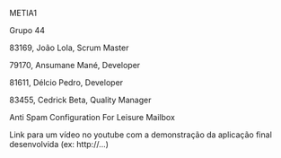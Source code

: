 ﻿METIA1



Grupo 44



83169, João Lola, Scrum Master

79170, Ansumane Mané, Developer

81611, Délcio Pedro, Developer

83455, Cedrick Beta, Quality Manager



Anti Spam Configuration For Leisure Mailbox



Link para um vídeo no youtube com a demonstração da aplicação final desenvolvida (ex: http://...)
